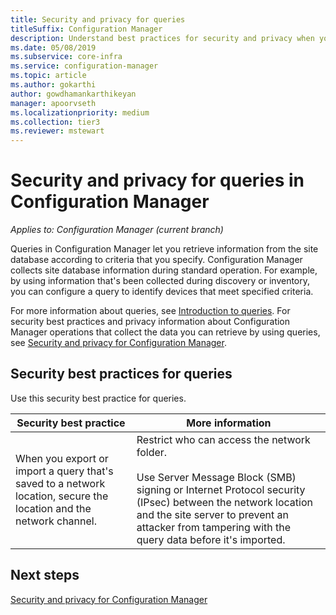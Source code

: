 ```yaml
---
title: Security and privacy for queries
titleSuffix: Configuration Manager
description: Understand best practices for security and privacy when you query for information from the site database.
ms.date: 05/08/2019
ms.subservice: core-infra
ms.service: configuration-manager
ms.topic: article
ms.author: gokarthi
author: gowdhamankarthikeyan
manager: apoorvseth
ms.localizationpriority: medium
ms.collection: tier3
ms.reviewer: mstewart
---
```

# Security and privacy for queries in Configuration Manager

*Applies to: Configuration Manager (current branch)*

Queries in Configuration Manager let you retrieve information from the site database according to criteria that you specify. Configuration Manager collects site database information during standard operation. For example, by using information that's been collected during discovery or inventory, you can configure a query to identify devices that meet specified criteria.

 For more information about queries, see [Introduction to queries](../../../core/servers/manage/introduction-to-queries.md). For security best practices and privacy information about Configuration Manager operations that collect the data you can retrieve by using queries, see [Security and privacy for Configuration Manager](../../../security/index.yml).

## Security best practices for queries

 Use this security best practice for queries.

|Security best practice|More information|
|----------------------------|----------------------|
|When you export or import a query that's saved to a network location, secure the location and the network channel.|Restrict who can access the network folder.<br /><br /> Use Server Message Block (SMB) signing or Internet Protocol security (IPsec) between the network location and the site server to prevent an attacker from tampering with the query data before it's imported.|

## Next steps

[Security and privacy for Configuration Manager](../../../security/index.yml)